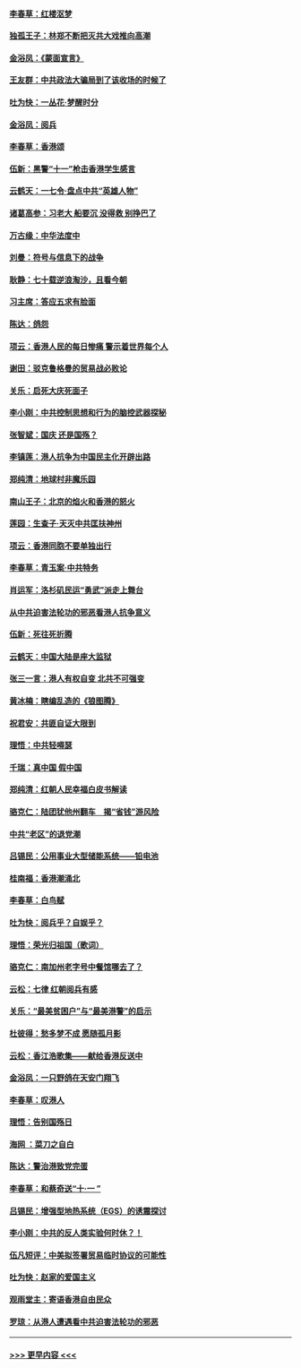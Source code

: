 #### [李春草：红楼沤梦](../pages/nsc993/n11569673.md?t=10051533) 
#### [独孤王子：林郑不断把灭共大戏推向高潮](../pages/nsc993/n11569381.md?t=10051533) 
#### [金浴凤：《蒙面宣言》](../pages/nsc993/n11569368.md?t=10051533) 
#### [王友群：中共政法大骗局到了该收场的时候了](../pages/nsc993/n11568940.md?t=10051533) 
#### [吐为快：一丛花‧梦醒时分](../pages/nsc993/n11567491.md?t=10051533) 
#### [金浴凤：阅兵](../pages/nsc993/n11567454.md?t=10051533) 
#### [李春草：香港颂](../pages/nsc993/n11567444.md?t=10051533) 
#### [伍新：黑警“十一”枪击香港学生感言](../pages/nsc993/n11567426.md?t=10051533) 
#### [云鹤天：一七令‧盘点中共“英雄人物”](../pages/nsc993/n11567091.md?t=10051533) 
#### [诸葛高参：习老大 船要沉 没得救 别挣巴了](../pages/nsc993/n11566976.md?t=10051533) 
#### [万古缘：中华法度中](../pages/nsc993/n11566726.md?t=10051533) 
#### [刘曼：符号与信息下的战争](../pages/nsc993/n11564655.md?t=10051533) 
#### [耿静：七十载逆浪淘沙，且看今朝](../pages/nsc993/n11564520.md?t=10051533) 
#### [习主席：答应五求有脸面](../pages/nsc993/n11563953.md?t=10051533) 
#### [陈达：鸽怨](../pages/nsc993/n11561879.md?t=10051533) 
#### [项云：香港人民的每日惨痛  警示着世界每个人](../pages/nsc993/n11559273.md?t=10051533) 
#### [谢田：驳克鲁格曼的贸易战必败论](../pages/nsc993/n11555840.md?t=10051533) 
#### [关乐：启死大庆死面子](../pages/nsc993/n11556823.md?t=10051533) 
#### [李小刚：中共控制思想和行为的脑控武器探秘](../pages/nsc993/n11556776.md?t=10051533) 
#### [张智斌：国庆  还是国殇？](../pages/nsc993/n11556617.md?t=10051533) 
#### [李镇莲：港人抗争为中国民主化开辟出路](../pages/nsc993/n11556570.md?t=10051533) 
#### [郑纯清：地球村非魔乐园](../pages/nsc993/n11555415.md?t=10051533) 
#### [南山王子：北京的焰火和香港的怒火](../pages/nsc993/n11555318.md?t=10051533) 
#### [莲园：生查子·天灭中共匡扶神州](../pages/nsc993/n11555302.md?t=10051533) 
#### [项云：香港同胞不要单独出行](../pages/nsc993/n11555276.md?t=10051533) 
#### [李春草：青玉案‧中共特务](../pages/nsc993/n11552356.md?t=10051533) 
#### [肖运军：洛杉矶民运“勇武”派走上舞台](../pages/nsc993/n11551595.md?t=10051533) 
#### [从中共迫害法轮功的邪恶看港人抗争意义](../pages/nsc993/n11540858.md?t=10051533) 
#### [伍新：死往死折腾](../pages/nsc993/n11550174.md?t=10051533) 
#### [云鹤天：中国大陆是座大监狱](../pages/nsc993/n11550155.md?t=10051533) 
#### [张三一言：港人有权自变 北共不可强变](../pages/nsc993/n11550132.md?t=10051533) 
#### [黄冰楠：瞎编乱造的《狼图腾》](../pages/nsc993/n11550082.md?t=10051533) 
#### [祝君安：共匪自证大限到](../pages/nsc993/n11550041.md?t=10051533) 
#### [理悟：中共轻嘚瑟](../pages/nsc993/n11547978.md?t=10051533) 
#### [千瑞：真中国 假中国](../pages/nsc993/n11547865.md?t=10051533) 
#### [郑纯清：红朝人民幸福白皮书解读](../pages/nsc993/n11547499.md?t=10051533) 
#### [骆克仁：陆团犹他州翻车　揭“省钱”游风险](../pages/nsc993/n11546977.md?t=10051533) 
#### [中共“老区”的退党潮](../pages/nsc993/n11545995.md?t=10051533) 
#### [吕锡民：公用事业大型储能系统——铅电池](../pages/nsc993/n11545701.md?t=10051533) 
#### [桂南福：香港潮涌北](../pages/nsc993/n11545682.md?t=10051533) 
#### [李春草：白鸟赋](../pages/nsc993/n11545663.md?t=10051533) 
#### [吐为快：阅兵乎？自娱乎？](../pages/nsc993/n11545625.md?t=10051533) 
#### [理悟：荣光归祖国（歌词）](../pages/nsc993/n11545616.md?t=10051533) 
#### [骆克仁：南加州老字号中餐馆哪去了？](../pages/nsc993/n11545120.md?t=10051533) 
#### [云松：七律 红朝阅兵有感](../pages/nsc993/n11542394.md?t=10051533) 
#### [关乐：“最美贫困户”与“最美港警”的启示](../pages/nsc993/n11542252.md?t=10051533) 
#### [杜彼得：愁多梦不成 愿随孤月影](../pages/nsc993/n11540296.md?t=10051533) 
#### [云松：香江浩歌集——献给香港反送中](../pages/nsc993/n11540149.md?t=10051533) 
#### [金浴凤：一只野鸽在天安门翔飞](../pages/nsc993/n11540280.md?t=10051533) 
#### [李春草：叹港人](../pages/nsc993/n11540119.md?t=10051533) 
#### [理悟：告别国殇日](../pages/nsc993/n11539610.md?t=10051533) 
#### [海网 ：菜刀之自白](../pages/nsc993/n11539597.md?t=10051533) 
#### [陈达：警治港致党完蛋](../pages/nsc993/n11538127.md?t=10051533) 
#### [李春草：和蔡奇送“十·一 ”](../pages/nsc993/n11537810.md?t=10051533) 
#### [吕锡民：增强型地热系统（EGS）的诱震探讨](../pages/nsc993/n11537765.md?t=10051533) 
#### [李小刚：中共的反人类实验何时休？！](../pages/nsc993/n11537669.md?t=10051533) 
#### [伍凡短评：中美拟签署贸易临时协议的可能性](../pages/nsc993/n11536773.md?t=10051533) 
#### [吐为快：赵家的爱国主义](../pages/nsc993/n11536750.md?t=10051533) 
#### [观雨堂主：寄语香港自由民众](../pages/nsc993/n11536735.md?t=10051533) 
#### [罗琼：从港人遭遇看中共迫害法轮功的邪恶](../pages/nsc993/n11507862.md?t=10051533) 

----
#### [ >>> 更早内容 <<< ](../indexes/nsc993-earlier.md)
